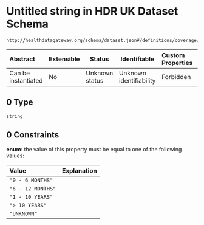 # Untitled string in HDR UK Dataset Schema

```txt
http://healthdatagateway.org/schema/dataset.json#/definitions/coverage/properties/followup/allOf/0
```




| Abstract            | Extensible | Status         | Identifiable            | Custom Properties | Additional Properties | Access Restrictions | Defined In                                                                 |
| :------------------ | ---------- | -------------- | ----------------------- | :---------------- | --------------------- | ------------------- | -------------------------------------------------------------------------- |
| Can be instantiated | No         | Unknown status | Unknown identifiability | Forbidden         | Allowed               | none                | [dataset.schema.json\*](../out/dataset.schema.json "open original schema") |

## 0 Type

`string`

## 0 Constraints

**enum**: the value of this property must be equal to one of the following values:

| Value             | Explanation |
| :---------------- | ----------- |
| `"0 - 6 MONTHS"`  |             |
| `"6 - 12 MONTHS"` |             |
| `"1 - 10 YEARS"`  |             |
| `"> 10 YEARS"`    |             |
| `"UNKNOWN"`       |             |
